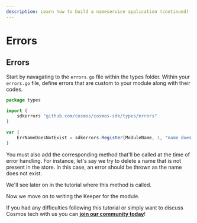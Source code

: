 ```yaml
---
description: Learn how to build a nameservice application (continued)
---
```


# Errors

## Errors <a id="errors"></a>

Start by navagating to the `errors.go` file within the types folder. Within your `errors.go` file, define errors that are custom to your module along with their codes.

```javascript
package types

import (
	sdkerrors "github.com/cosmos/cosmos-sdk/types/errors"
)

var (
	ErrNameDoesNotExist = sdkerrors.Register(ModuleName, 1, "name does not exist")
)
```

You must also add the corresponding method that'll be called at the time of error handling. For instance, let's say we try to delete a name that is not present in the store. In this case, an error should be thrown as the name does not exist.

We'll see later on in the tutorial where this method is called.

Now we move on to writing the Keeper for the module.

If you had any difficulties following this tutorial or simply want to discuss Cosmos tech with us you can [**join our community today**](https://discord.gg/fszyM7K)!

